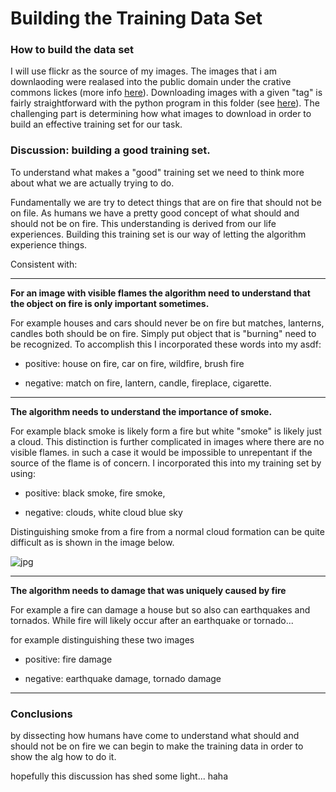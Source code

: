 Building the Training Data Set
======

### How to build the data set

I will use flickr as the source of my images. The images that i am downlaoding were realased into the public domain under the crative commons lickes (more info [here](https://www.flickr.com/creativecommons/)). Downloading images with a given "tag" is fairly straightforward with the python program in this folder (see [here](/flickr_download.py)). The challenging part is determining how what images to download in order to build an effective training set for our task.


### Discussion: building a good training set.

To understand what makes a "good" training set we need to think more about what we are actually trying to do. 

Fundamentally we are try to detect things that are on fire that should not be on file. As humans we have a pretty good concept of what should and should not be on fire. This understanding is derived from our life experiences. Building this training set is our way of letting the algorithm experience things.

Consistent with:

---

**For an image with visible flames the algorithm need to understand that the object on fire is only important sometimes.**

For example houses and cars should never be on fire but matches, lanterns, candles both should be on fire. Simply put object that is "burning" need to be recognized. To accomplish this I incorporated these words into my asdf:

* positive: house on fire, car on fire, wildfire, brush fire

* negative: match on fire, lantern, candle, fireplace, cigarette.

---

**The algorithm needs to understand the importance of smoke.**

For example black smoke is likely form a fire but white "smoke" is likely just a cloud. This distinction is further complicated in images where there are no visible flames. in such a case it would be impossible to unrepentant if the source of the flame is of concern. I incorporated this into my training set by using:

* positive: black smoke, fire smoke, 

* negative: clouds, white cloud blue sky

Distinguishing smoke from a fire from a normal cloud formation can be quite difficult as is shown in the image below.

![jpg](asdf)

---

**The algorithm needs to damage that was uniquely caused by fire**

For example a fire can damage a house but so also can earthquakes and tornados. While fire will likely occur after an earthquake or tornado...

for example distinguishing these two images 


* positive: fire damage

* negative: earthquake damage, tornado damage


---


### Conclusions

by dissecting how humans have come to understand what should and should not be on fire we can begin to make the training data in order to show the alg how to do it. 

hopefully this discussion has shed some light... haha










